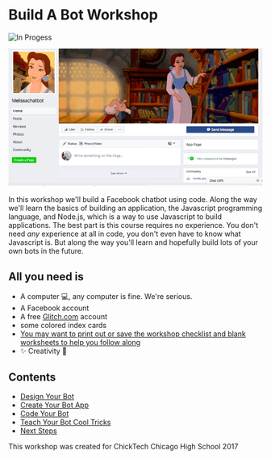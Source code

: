 # Build A Bot Workshop

![In Progess](https://img.shields.io/badge/In%20Progress--red.svg)

![examplebot](assets/images/chatbot-example-large.gif)


In this workshop we'll build a Facebook chatbot using code. Along the way we'll learn the basics of building an application, the Javascript programming language, and Node.js, which is a way to use Javascript to build applications. The best part is this course requires no experience. You don't need *any* experience at all in code, you don't even have to know what Javascript is. But along the way you'll learn and hopefully build lots of your own bots in the future. 

## All you need is

* A computer :computer:, any computer is fine. We're serious. 
* A Facebook account
* A free [Glitch.com](https://glitch.com) account
* some colored index cards
* [You may want to print out or save the workshop checklist and blank worksheets to help you follow along](appendix.md)
* :sparkles: Creativity :rainbow:

## Contents

* [Design Your Bot](bot-design.md)
* [Create Your Bot App](create-app.md)
* [Code Your Bot](write-code.md)
* [Teach Your Bot Cool Tricks](bot-tricks.md)
* [Next Steps](next-steps.md)




This workshop was created for ChickTech Chicago High School 2017

